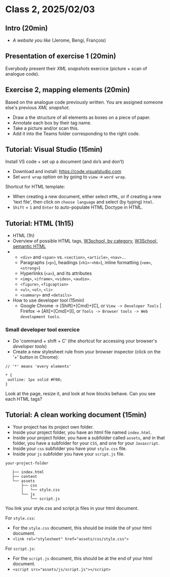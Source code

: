 # Class 2, 2025/02/03

## Intro (20min)

- *A website you like* (Jerome, Bengi, François)

## Presentation of exercise 1 (20min)

Everybody present their *XML snapshots* exercice (picture + scan of analogue code).

## Exercise 2, mapping elements (20min)

Based on the analogue code previously written. You are assigned someone else's previous *XML snapshot*.

- Draw a the structure of all elements as boxes on a piece of paper.
- Annotate each box by their tag name.
- Take a picture and/or scan this.
- Add it into the Teams folder corresponding to the right code.

## Tutorial: Visual Studio (15min)

Install VS code + set up a document (and do’s and don’t)

- Download and install: https://code.visualstudio.com <br>
- Set `word wrap` option on by going to `view` -> `word wrap`.

Shortcut for HTML template:

- When creating a new document, either select `HTML`, or if creating a new 'text file', then click on `choose language` and select (by typing) `html`.
- `Shift` + `1` and `Enter` to auto-populate HTML Doctype in HTML.

## Tutorial: HTML (1h15)

- HTML (1h)
- Overview of possible HTML tags, [W3school, by category](https://www.w3schools.com/TAGS/ref_byfunc.asp), [W3School, semantic HTML](https://www.w3schools.com/html/html5_semantic_elements.asp)
- - `<div>` and `<span>` vs. `<section>`, `<article>`, `<nav>`...
  - Paragraphs (`<p>`), headings (`<h1>`-`<h6>`), inline formatting (`<em>`, `<strong>`)
  - Hyperlinks (`<a>`), and its attributes
  - `<img>`, `<iframe>`, `<video>`, `<audio>`.
  - `<figure>`, `<figcaption>`
  - `<ul>`, `<ol>`, `<li>`
  - `<summary>` and `<details>`
- How to use developer tool (15min)
  - Google Chrome -> [Shift]+[Cmd]+[C], or `View -> Developer Tools` | Firefox -> [Alt]+[Cmd]+[I], or `Tools -> Browser tools -> Web development tools`.

### Small developer tool exercice

- Do 'command + shift + C' (the shortcut for accessing your browser's *developer tools*)
- Create a new stylesheet rule from your browser inspector (click on the '+' button in Chrome):

```
// '*' means 'every elements'

* {
 outline: 1px solid #F00;
}
```

Look at the page, resize it, and look at how blocks behave. Can you see each HTML tags?

## Tutorial: A clean working document (15min)

- Your project has its project own folder.
- Inside your project folder, you have an html file named `index.html`.
- Inside your project folder, you have a subfolder called `assets`, and in that folder, you have a subfolder for your `CSS`, and one for your `Javascript`.
- Inside your `css` subfolder you have your `style.css` file.
- Inside your `js` subfolder you have your `script.js` file.

```
your-project-folder

   ├── index.html
   ├── content
   └── assets
       ├── css
       │   └── style.css
       └── js
           └── script.js
```

You link your style.css and script.js files in your html document.

For `style.css`:

- For the `style.css` document, this should be inside the <head> of your html document.
- `<link rel="stylesheet" href="assets/css/style.css">`

For `script.js`:

- For the `script.js` document, this should be at the end of your html document.
- `<script src="assets/js/script.js"></script>`
